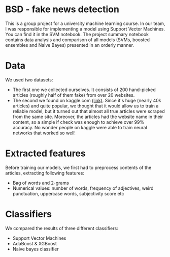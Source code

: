 # BSD - fake news detection
This is a group project for a university machine learning course. In our team, I was responsible for implementing a model using Support Vector Machines. You can find it in the SVM notebook. The project summary notebook contains data analysis and comparison of all models (SVMs, boosted ensembles and Naive Bayes) presented in an orderly manner.
# Data
We used two datasets:  
* The first one we collected ourselves. It consists of 200 hand-picked articles (roughly half of them fake) from over 20 websites.  
* The second we found on kaggle.com [(link)](https://www.kaggle.com/clmentbisaillon/fake-and-real-news-dataset). Since it's huge (nearly 40k articles) and quite popular, we thought that it would allow us to train a reliable model, but it turned out that almost all true articles were scraped from the same site. Moreover, the articles had the website name in their content, so a simple if check was enough to achieve over 99% accuracy. No wonder people on kaggle were able to train neural networks that worked so well!
# Extracted features
Before training our models, we first had to preprocess contents of the articles, extracting following features:
* Bag of words and 2-grams
* Numerical values: number of words, frequency of adjectives, weird punctuation, uppercase words, subjectivity score etc
# Classifiers
We compared the results of three different classifiers:
* Support Vector Machines
* AdaBoost & XGBoost
* Naive bayes classifier
